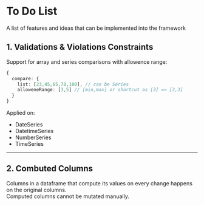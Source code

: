 <!--
 Copyright (c) 2022 Pestras
 
 This software is released under the MIT License.
 https://opensource.org/licenses/MIT
-->

# To Do List

A list of features and ideas that can be implemented into the framework

## 1. Validations & Violations Constraints

Support for array and series comparisons with allowence range:

  ```ts
  {
    compare: {
      list: [23,45,65,78,100], // can be Series
      alloweneRange: [3,5] // [min,max] or shortcut as [3] => [3,3] 
    }
  }
  ```

  Applied on:

  - DateSeries
  - DatetimeSeries
  - NumberSeries
  - TimeSeries

---

## 2. Combuted Columns

Columns in a dataframe that compute its values on every change happens on the original columns.  
Computed columns cannot be mutated manually.